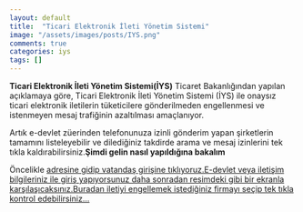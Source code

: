 ```yaml
---
layout: default
title:  "Ticari Elektronik İleti Yönetim Sistemi"
image: "/assets/images/posts/IYS.png"
comments: true
categories: iys
tags: []
--- 
```

**Ticari Elektronik İleti Yönetim Sistemi(İYS)**
Ticaret Bakanlığından yapılan açıklamaya göre, Ticari Elektronik İleti Yönetim Sistemi (İYS) ile onaysız ticari elektronik iletilerin tüketicilere gönderilmeden engellenmesi ve istenmeyen mesaj trafiğinin azaltılması amaçlanıyor.

Artık e-devlet züerinden telefonunuza izinli gönderim yapan şirketlerin tamamını listeleyebilir ve dilediğiniz takdirde arama ve mesaj izinlerini tek tıkla kaldırabilirsiniz.**Şimdi gelin nasıl yapıldığına bakalım**

Öncelikle <a href="https://iys.org.tr/"> adresine gidip vatandaş girişine tıklıyoruz.E-devlet veya iletişim bilgileriniz ile giriş yapıyorsunuz daha sonradan resimdeki gibi bir ekranla karşılaşıcaksınız.Buradan iletiyi engellemek istediğiniz firmayı seçip tek tıkla kontrol edebilirsiniz...

<div class="row">
	<div class="col-md-6">
		<img src="{{ site.baseurl }}{{ site.img }}firma.jpg" alt="" class="img-fluid"> 
	</div>
	<div class="col-md-6">
		<img src="{{ site.baseurl }}{{ site.img }}izin.png" alt="" class="img-fluid"> 		
	</div>
</div>